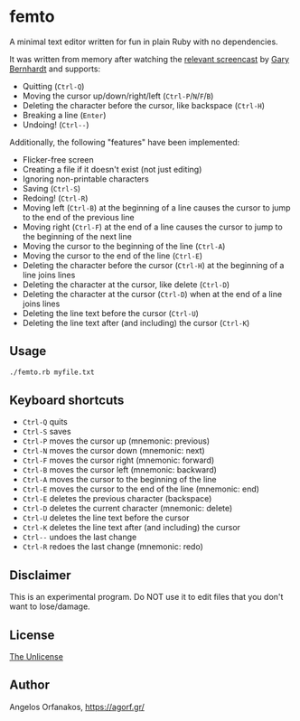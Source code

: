 # femto

A minimal text editor written for fun in plain Ruby with no dependencies.

It was written from memory after watching the [relevant screencast][screencast]
by [Gary Bernhardt][] and supports:

* Quitting (`Ctrl-Q`)
* Moving the cursor up/down/right/left (`Ctrl-P`/`N`/`F`/`B`)
* Deleting the character before the cursor, like backspace (`Ctrl-H`)
* Breaking a line (`Enter`)
* Undoing! (`Ctrl--`)

Additionally, the following "features" have been implemented:

* Flicker-free screen
* Creating a file if it doesn't exist (not just editing)
* Ignoring non-printable characters
* Saving (`Ctrl-S`)
* Redoing! (`Ctrl-R`)
* Moving left (`Ctrl-B`) at the beginning of a line causes the cursor to jump to
  the end of the previous line
* Moving right (`Ctrl-F`) at the end of a line causes the cursor to jump to the
  beginning of the next line
* Moving the cursor to the beginning of the line (`Ctrl-A`)
* Moving the cursor to the end of the line (`Ctrl-E`)
* Deleting the character before the cursor (`Ctrl-H`) at the beginning of a line
  joins lines
* Deleting the character at the cursor, like delete (`Ctrl-D`)
* Deleting the character at the cursor (`Ctrl-D`) when at the end of a line
  joins lines
* Deleting the line text before the cursor (`Ctrl-U`)
* Deleting the line text after (and including) the cursor (`Ctrl-K`)

[screencast]: https://www.destroyallsoftware.com/screencasts/catalog/text-editor-from-scratch
[Gary Bernhardt]: https://twitter.com/garybernhardt

## Usage

~~~ sh
./femto.rb myfile.txt
~~~

## Keyboard shortcuts

* `Ctrl-Q` quits
* `Ctrl-S` saves
* `Ctrl-P` moves the cursor up (mnemonic: previous)
* `Ctrl-N` moves the cursor down (mnemonic: next)
* `Ctrl-F` moves the cursor right (mnemonic: forward)
* `Ctrl-B` moves the cursor left (mnemonic: backward)
* `Ctrl-A` moves the cursor to the beginning of the line
* `Ctrl-E` moves the cursor to the end of the line (mnemonic: end)
* `Ctrl-E` deletes the previous character (backspace)
* `Ctrl-D` deletes the current character (mnemonic: delete)
* `Ctrl-U` deletes the line text before the cursor
* `Ctrl-K` deletes the line text after (and including) the cursor
* `Ctrl--` undoes the last change
* `Ctrl-R` redoes the last change (mnemonic: redo)

## Disclaimer

This is an experimental program. Do NOT use it to edit files that you don't want
to lose/damage.

## License

[The Unlicense](https://github.com/agorf/femto/blob/master/LICENSE)

## Author

Angelos Orfanakos, <https://agorf.gr/>
